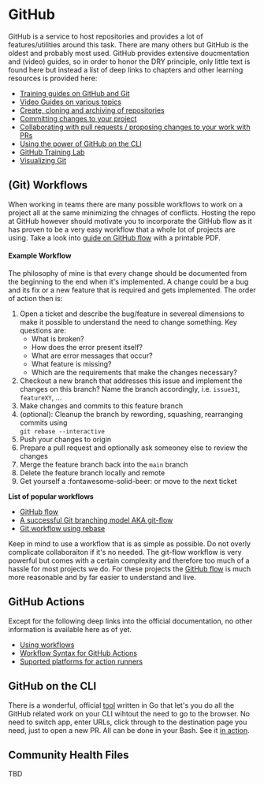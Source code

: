 # GitHub

GitHub is a service to host repositories and provides a lot of features/utilities around this task. There are
many others but GitHub is the oldest and probably most used. GitHub provides extensive doucmentation and (video)
guides, so in order to honor the DRY principle, only little text is found here but instead a list of deep links to
chapters and other learning resources is provided here:

* [Training guides on GitHub and Git][gh-guides]
* [Video Guides on various topics](https://www.youtube.com/githubguides)
* [Create, cloning and archiving of repositories][gh-create]
* [Committing changes to your project][gh-commit]
* [Collaborating with pull requests / proposing changes to your work with PRs][gh-pullrequests]
* [Using the power of GitHub on the CLI][gh-cli]
* [GitHub Training Lab](https://lab.github.com/)
* [Visualizing Git](https://git-school.github.io/visualizing-git/)

## (Git) Workflows

When working in teams there are many possible workflows to work on a project all at the same minimizing the chnages
of conflicts. Hosting the repo at GitHub however should motivate you to incorporate the GitHub flow as it has proven
to be a very easy workflow that a whole lot of projects are using. Take a look into [guide on GitHub flow][gh-flow] with
a printable PDF.

#### Example Workflow
The philosophy of mine is that every change should be documented from the beginning to the end when it's implemented. A
change could be a bug and its fix or a new feature that is required and gets implemented. The order of action then is:

1. Open a ticket and describe the bug/feature in severeal dimensions to make it possible to understand the need to change something. Key questions are:
    * What is broken?
    * How does the error present itself?
    * What are error messages that occur?
    * What feature is missing?
    * Which are the requirements that make the changes necessary?
1. Checkout a new branch that addresses this issue and implement the changes on this branch? Name the branch accordingly,
    i.e. `issue31`, `featureXY`, ...
1. Make changes and commits to this feature branch
1. (optional): Cleanup the branch by rewording, squashing, rearranging commits using  
`git rebase --interactive`
1. Push your changes to origin
1. Prepare a pull request and optionally ask someoney else to review the changes
1. Merge the feature branch back into the `main` branch
1. Delete the feature branch locally and remote
1. Get yourself a :fontawesome-solid-beer: or move to the next ticket

**List of popular workflows**

* [GitHub flow][gh-flow]
* [A successful Git branching model AKA git-flow](https://medium.com/singlestone/a-git-workflow-using-rebase-1b1210de83e5)
* [Git workflow using rebase](https://medium.com/singlestone/a-git-workflow-using-rebase-1b1210de83e5)

Keep in mind to use a workflow that is as simple as possible. Do not overly complicate collaboraiton if it's no needed. The git-flow
workflow is very powerful but comes with a certain complexity and therefore too much of a hassle for most projects we do. For
these projects the [GitHub flow][gh-flow] is much more reasonable and by far easier to understand and live.

## GitHub Actions

Except for the following deep links into the official documentation, no other information is available here as of yet.

- [Using workflows](https://docs.github.com/en/actions/using-workflows#creating-a-workflow-file)
- [Workflow Syntax for GitHub Actions](https://docs.github.com/en/actions/using-workflows/workflow-syntax-for-github-actions)
- [Suported platforms for action runners](https://docs.github.com/en/actions/using-workflows/workflow-syntax-for-github-actions#jobsjob_idruns-on)

## GitHub on the CLI

There is a wonderful, official [tool][gh-cli] written in Go that let's you do all the GitHub related work on your CLI
wihtout the need to go to the browser. No need to switch app, enter URLs, click through to the destination page you need,
just to open a new PR. All can be done in your Bash. See it [in action][gh-cli].

## Community Health Files

TBD

[gh-create]: https://docs.github.com/en/github/creating-cloning-and-archiving-repositories
[gh-commit]: https://docs.github.com/en/github/committing-changes-to-your-project
[gh-collaborate]: https://docs.github.com/en/github/collaborating-with-pull-requests
[gh-pullrequests]: https://docs.github.com/en/github/collaborating-with-pull-requests/proposing-changes-to-your-work-with-pull-requests
[gh-cli]: https://cli.github.com/
[gh-guides]: https://guides.github.com/
[gh-flow]: https://guides.github.com/introduction/flow/

